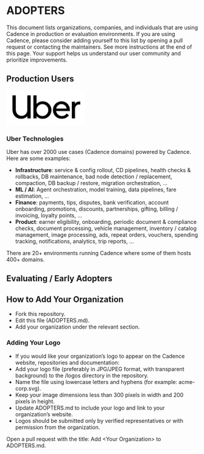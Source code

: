 # ADOPTERS

This document lists organizations, companies, and individuals that are using Cadence in production or evaluation environments.
If you are using Cadence, please consider adding yourself to this list by opening a pull request or contacting the maintainers. See more instructions at the end of this page.
Your support helps us understand our user community and prioritize improvements.

## Production Users

![using.png](./logos/Uber.jpg)

### Uber Technologies

Uber has over 2000 use cases (Cadence domains) powered by Cadence. Here are some examples:

- **Infrastructure**: service & config rollout, CD pipelines, health checks & rollbacks, DB maintenance, bad node detection / replacement, compaction, DB backup / restore, migration orchestration, ...
- **ML / AI**: Agent orchestration, model training, data pipelines, fare estimation, ...
- **Finance**: payments, tips, disputes, bank verification, account onboarding, promotions, discounts, partnerships, gifting, billing / invoicing, loyalty points, ...
- **Product**: earner eligibility, onboarding, periodic document & compliance checks, document processing, vehicle management, inventory / catalog management, image processing, ads, repeat orders, vouchers, spending tracking, notifications, analytics, trip reports, ...

There are 20+ environments running Cadence where some of them hosts 400+ domains.

## Evaluating / Early Adopters

## How to Add Your Organization

- Fork this repository.
- Edit this file (ADOPTERS.md).
- Add your organization under the relevant section.

### Adding Your Logo

- If you would like your organization’s logo to appear on the Cadence website, repositories and documentation:
- Add your logo file (preferably in JPG/JPEG format, with transparent background) to the /logos directory in the repository.
- Name the file using lowercase letters and hyphens (for example: acme-corp.svg).
- Keep your image dimensions less than 300 pixels in width and 200 pixels in height.
- Update ADOPTERS.md to include your logo and link to your organization’s website.
- Logos should be submitted only by verified representatives or with permission from the organization.

Open a pull request with the title: Add \<Your Organization\> to ADOPTERS.md.
